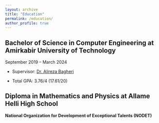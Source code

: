 ```yaml
---
layout: archive
title: "Education"
permalink: /education/
author_profile: true
---
```


## Bachelor of Science in Computer Engineering at Amirkabir University of Technology

September 2019 – March 2024

- Supervisor: [Dr. Alireza Bagheri](https://scholar.google.com/citations?user=MYvL3dMAAAAJ&hl=en)

- Total GPA: 3.76/4 (17.61/20)


## Diploma in Mathematics and Physics at Allame Helli High School
**National Organization for Development of Exceptional Talents (NODET)**